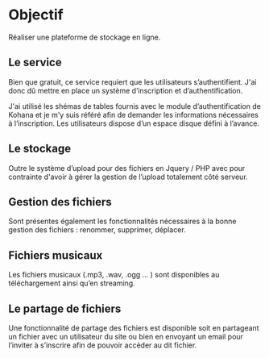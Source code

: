 # Objectif

Réaliser une plateforme de stockage en ligne.
 
## Le service

Bien que gratuit, ce service requiert que les utilisateurs s’authentifient.
J'ai donc dû mettre en place un système d’inscription et d’authentification.

J'ai utilisé les shémas de tables fournis avec le module d’authentification de
Kohana et je m'y suis référé afin de demander les informations nécessaires à l’inscription.
Les utilisateurs dispose d’un espace disque défini à l’avance.


## Le stockage

Outre le système d’upload pour des fichiers en Jquery / PHP avec pour contrainte d'avoir à gérer la gestion de l’upload totalement côté serveur.


## Gestion des fichiers

Sont présentes également les fonctionnalités nécessaires à la bonne gestion 
des fichiers : renommer, supprimer, déplacer.


## Fichiers musicaux

Les fichiers musicaux (.mp3, .wav, .ogg ... ) sont disponibles au téléchargement ainsi
qu’en streaming.

## Le partage de fichiers

Une fonctionnalité de partage des fichiers est disponible soit en partageant un fichier avec un utilisateur du
site ou bien en envoyant un email pour l’inviter à s’inscrire afin de pouvoir accéder au dit fichier.

